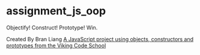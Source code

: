 # assignment_js_oop
Objectify! Construct! Prototype!  Win.

Created By Bran Liang
[A JavaScript project using objects, constructors and prototypes from the Viking Code School](http://www.vikingcodeschool.com)
